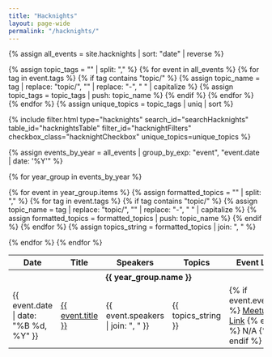 ```yaml
---
title: "Hacknights"
layout: page-wide
permalink: "/hacknights/"
---
```


{% assign all_events = site.hacknights | sort: "date" | reverse %}

<!-- Extract unique topics -->

{% assign topic_tags = "" | split: "," %}
{% for event in all_events %}
{% for tag in event.tags %}
{% if tag contains "topic/" %}
{% assign topic_name = tag | replace: "topic/", "" | replace: "-", " " | capitalize %}
{% assign topic_tags = topic_tags | push: topic_name %}
{% endif %}
{% endfor %}
{% endfor %}
{% assign unique_topics = topic_tags | uniq | sort %}

{% include filter.html
type="hacknights"
search_id="searchHacknights"
table_id="hacknightsTable"
filter_id="hacknightFilters"
checkbox_class="hacknightCheckbox"
unique_topics=unique_topics
%}

<!-- Group Events by Year -->

{% assign events_by_year = all_events | group_by_exp: "event", "event.date | date: '%Y'" %}

<table id="hacknightsTable" class="striped">
<thead>
<tr>
<th>Date</th>
<th>Title</th>
<th>Speakers</th>
<th>Topics</th>
<th>Event Link</th>
</tr>
</thead>

{% for year_group in events_by_year %}

<tbody>
<tr>
<th scope="rowgroup" colspan="5"><strong>{{ year_group.name }}</strong></th>
</tr>

{% for event in year_group.items %}
{% assign formatted_topics = "" | split: "," %}
{% for tag in event.tags %}
{% if tag contains "topic/" %}
{% assign topic_name = tag | replace: "topic/", "" | replace: "-", " " | capitalize %}
{% assign formatted_topics = formatted_topics | push: topic_name %}
{% endif %}
{% endfor %}
{% assign topics_string = formatted_topics | join: ", " %}

<tr class="filterRow" data-topics="{{ topics_string }}">
<td>{{ event.date | date: "%B %d, %Y" }}</td>
<td><a href="{{ event.url }}" >{{ event.title }}</a></td>
<td>{{ event.speakers | join: ", " }}</td>
<td>{{ topics_string }}</td>
<td>
{% if event.eventUrl %}
<a href="{{ event.eventUrl }}" target="_blank" rel="noopener">Meetup Link</a>
{% else %}
N/A
{% endif %}
</td>
</tr>
{% endfor %}
</tbody>
{% endfor %}
</table>
